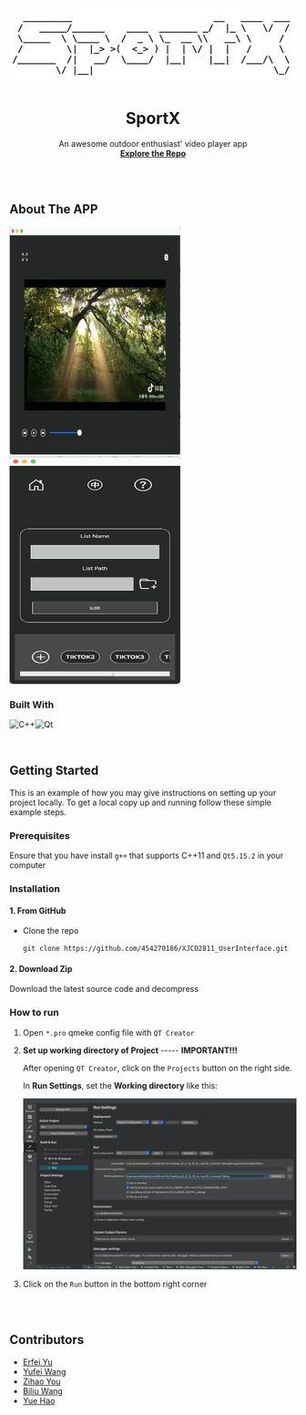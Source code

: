 <!-- PROJECT LOGO -->
<br />

<div align="center">
  <img src="./img/logo.png" alt="Logo">
  <h1 align="center">SportX</h3>
  <p align="center">
    An awesome outdoor enthusiast' video player app
    <br />
    <a href="https://github.com/454270186/XJCO2811_UserInterface"><strong>Explore the Repo</strong></a>
    <br />
  </p>


</div>

<br/>

<br/>

<!-- ABOUT THE PROJECT -->

## About The APP

<div style="display: inline-block;">
    <img src="./img/videoplayer.png" alt="mainwindow" width="300" height="400" />
	<img src="./img/listset.png" alt="listset" width="300" height="400" />
</div>





<br/>


### Built With

![C++](https://img.shields.io/badge/c++-%2300599C.svg?style=for-the-badge&logo=c%2B%2B&logoColor=white)![Qt](https://img.shields.io/badge/Qt-%23217346.svg?style=for-the-badge&logo=Qt&logoColor=white)



<br/>

<!-- GETTING STARTED -->

## Getting Started

This is an example of how you may give instructions on setting up your project locally.
To get a local copy up and running follow these simple example steps.

### Prerequisites

Ensure that you have install `g++` that supports C++11 and `Qt5.15.2` in your computer



### Installation

#### 1. From GitHub

- Clone the repo

	```
	git clone https://github.com/454270186/XJCO2811_UserInterface.git
	```



#### 2. Download Zip

Download the latest source code and decompress



### How to run

1. Open `*.pro` qmeke config file with `QT Creator`

2. **Set up working directory of Project** ----- **IMPORTANT!!!**

   After opening `QT Creator`, click on the `Projects` button on the right side.

   In **Run Settings**,  set the **Working directory** like this:

   <img src="./img/setup.png" alt="setup" style="zoom:50%;" />

   

3. Click on the `Run` button in the bottom right corner





<br/>

<br/>

<!-- CONTRIBUTING -->

## Contributors

- [Erfei Yu](https://github.com/454270186)
- [Yufei Wang](https://github.com/Deck-Wang416)
- [Zihao You](https://github.com/romanticthemeRT)
- [Biliu Wang](https://github.com/Bi666)
- [Yue Hao](https://github.com/HaoYue201587216)
